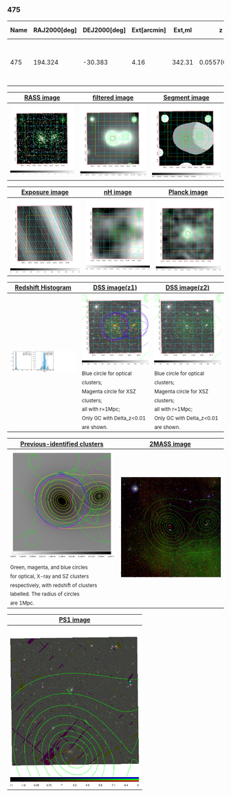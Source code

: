 <div STYLE="page-break-after: always;"></div>

### 475

|Name|RAJ2000[deg]|DEJ2000[deg] |Ext[arcmin]| Ext,ml | z | z_src| C|GC(XSZ,Delta_z<0.01)| GC(OPT,Delta_z<0.01)|GC| R_sig[arcmin] | R500[arcmin] | R500[Mpc]| CRsig[c/s] | CR500[c/s] |L500[1E44 erg/s]|F500[1E-12 erg/s/cm^2]| M500[1E14 Msun]|Tx[keV]|Cnt_sig|Beta|Rc[arcmin]|Comment|Alias|
|---|---|---|---|---|---|------|---|--------|---------|----------|---|---|---|---|---|---|---|---|---|---|---|---|---|---|
|475| 194.324| -30.383| 4.16| 342.31| 0.0557(0.005)| z1, z_xsz| B| MCXC, PSZ2, Tar, XB| A, N, W| A, MCXC, N, PSZ2, Tar, W, XB| 24.206| 15.449| 1.003| 1.036(0.091)| 0.978(0.086)| 1.288(0.052)| 17.414(0.706)| 3.02(0.06)| 4.31(0.06)| 375.8| 0.659(-0.036+0.043)| 5.071(-0.558+0.643)| -| k488|

|[RASS image](../image/475/475_img.pdf)|[filtered image](../image/475/475_fil.pdf)|[Segment image](../image/475/475_seg.pdf)|
|-------------------|--------------------|-------------------|
| <img src="../image/475/475_img.png" width="300">  | <img src="../image/475/475_fil.png" width="300">   | <img src="../image/475/475_seg.png" width="300">  |

|[Exposure image](../image/475/475_mex.pdf)| [nH image](../image/475/475_nh.pdf)| [Planck image](../image/475/475_p.pdf)|
|-------------------|--------------------|-------------------|
|<img src="../image/475/475_mex.png" width="300">   | <img src="../image/475/475_nh.png" width="300">    | <img src="../image/475/475_p.png" width="300"> |

|[Redshift Histogram](../image/475/475_zg.pdf) | [DSS image(z1)](../image/475/475_dss_z1.pdf)      |  [DSS image(z2)](../image/475/475_dss_z2.pdf)    |
|-------------------|--------------------|-------------------|
|<img src="../image/475/475_zg.png" width="300"> |<img src="../image/475/475_dss_z1.png" width="300"> <sub><br>Blue circle for optical clusters; <br>Magenta circle for XSZ clusters; <br>all with r=1Mpc; <br>Only GC with Delta_z<0.01 are shown. </sub>| <img src="../image/475/475_dss_z2.png" width="300"><sub><br>Blue circle for optical clusters; <br>Magenta circle for XSZ clusters; <br>all with r=1Mpc; <br>Only GC with Delta_z<0.01 are shown. </sub> |

|[Previous-identified clusters](../image/475/475_gc.pdf) | [2MASS image](../image/475/475_2mass.pdf)      |
|-------------------|-------------------|
|<img src=../image/475/475_gc.png width="300"> <br><sub>Green, magenta, and blue circles <br>for optical, X-ray and SZ clusters <br>respectively, with redshift of clusters <br>labelled. The radius of circles <br>are 1Mpc.</sub>|<img src="../image/475/475_2mass.png" width="300">  |

|[PS1 image](../image/475/475_ps1.pdf)            |
|-------------------|
| <img src="../image/475/475_ps1.png" width="300">  |
